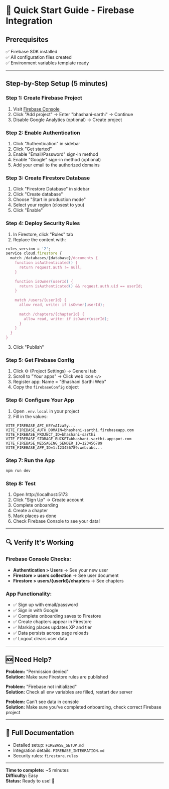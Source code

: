 # 🎯 Quick Start Guide - Firebase Integration

## Prerequisites
✅ Firebase SDK installed  
✅ All configuration files created  
✅ Environment variables template ready  

---

## Step-by-Step Setup (5 minutes)

### Step 1: Create Firebase Project
1. Visit [Firebase Console](https://console.firebase.google.com/)
2. Click "Add project" → Enter "bhashani-sarthi" → Continue
3. Disable Google Analytics (optional) → Create project

### Step 2: Enable Authentication
1. Click "Authentication" in sidebar
2. Click "Get started"
3. Enable "Email/Password" sign-in method
4. Enable "Google" sign-in method (optional)
5. Add your email to the authorized domains

### Step 3: Create Firestore Database
1. Click "Firestore Database" in sidebar
2. Click "Create database"
3. Choose "Start in production mode"
4. Select your region (closest to you)
5. Click "Enable"

### Step 4: Deploy Security Rules
1. In Firestore, click "Rules" tab
2. Replace the content with:
```javascript
rules_version = '2';
service cloud.firestore {
  match /databases/{database}/documents {
    function isAuthenticated() {
      return request.auth != null;
    }
    
    function isOwner(userId) {
      return isAuthenticated() && request.auth.uid == userId;
    }
    
    match /users/{userId} {
      allow read, write: if isOwner(userId);
      
      match /chapters/{chapterId} {
        allow read, write: if isOwner(userId);
      }
    }
  }
}
```
3. Click "Publish"

### Step 5: Get Firebase Config
1. Click ⚙️ (Project Settings) → General tab
2. Scroll to "Your apps" → Click web icon `</>`
3. Register app: Name = "Bhashani Sarthi Web"
4. Copy the `firebaseConfig` object

### Step 6: Configure Your App
1. Open `.env.local` in your project
2. Fill in the values:
```env
VITE_FIREBASE_API_KEY=AIzaSy...
VITE_FIREBASE_AUTH_DOMAIN=bhashani-sarthi.firebaseapp.com
VITE_FIREBASE_PROJECT_ID=bhashani-sarthi
VITE_FIREBASE_STORAGE_BUCKET=bhashani-sarthi.appspot.com
VITE_FIREBASE_MESSAGING_SENDER_ID=123456789
VITE_FIREBASE_APP_ID=1:123456789:web:abc...
```

### Step 7: Run the App
```bash
npm run dev
```

### Step 8: Test
1. Open http://localhost:5173
2. Click "Sign Up" → Create account
3. Complete onboarding
4. Create a chapter
5. Mark places as done
6. Check Firebase Console to see your data!

---

## 🔍 Verify It's Working

### Firebase Console Checks:
- **Authentication > Users** → See your new user
- **Firestore > users collection** → See user document
- **Firestore > users/{userId}/chapters** → See chapters

### App Functionality:
- ✅ Sign up with email/password
- ✅ Sign in with Google
- ✅ Complete onboarding saves to Firestore
- ✅ Create chapters appear in Firestore
- ✅ Marking places updates XP and tier
- ✅ Data persists across page reloads
- ✅ Logout clears user data

---

## 🆘 Need Help?

**Problem:** "Permission denied"  
**Solution:** Make sure Firestore rules are published

**Problem:** "Firebase not initialized"  
**Solution:** Check all env variables are filled, restart dev server

**Problem:** Can't see data in console  
**Solution:** Make sure you've completed onboarding, check correct Firebase project

---

## 📖 Full Documentation
- Detailed setup: `FIREBASE_SETUP.md`
- Integration details: `FIREBASE_INTEGRATION.md`
- Security rules: `firestore.rules`

---

**Time to complete:** ~5 minutes  
**Difficulty:** Easy  
**Status:** Ready to use! 🚀
